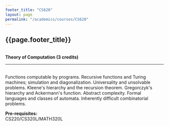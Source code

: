 ```yaml
---
footer_title: "CS620"
layout: page
permalink: "/academics/courses/CS620"
---
```


## {{page.footer_title}}

\
**Theory of Computation (3 credits)**

---

\
Functions computable by programs. Recursive functions and Turing machines; simulation and diagonalization. Universality and unsolvable problems. Kleene's hierarchy and the recursion theorem. Gregorczyk's hierarchy and Ackermann's function. Abstract complexity. Formal languages and classes of automata. Inherently difficult combinatorial problems.

**Pre-requisites:**
\
CS220/CS320L/MATH320L
